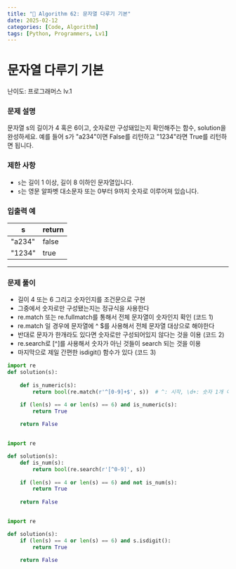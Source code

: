 ```yaml
---
title: "🧠 Algorithm 62: 문자열 다루기 기본"
date: 2025-02-12
categories: [Code, Algorithm]
tags: [Python, Programmers, Lv1]
---
```


# 문자열 다루기 기본

난이도: 프로그래머스 lv.1

### **문제 설명**

문자열 s의 길이가 4 혹은 6이고, 숫자로만 구성돼있는지 확인해주는 함수, solution을 완성하세요. 예를 들어 s가 "a234"이면 False를 리턴하고 "1234"라면 True를 리턴하면 됩니다.

### 제한 사항

- `s`는 길이 1 이상, 길이 8 이하인 문자열입니다.
- `s`는 영문 알파벳 대소문자 또는 0부터 9까지 숫자로 이루어져 있습니다.

### 입출력 예

| s | return |
| --- | --- |
| "a234" | false |
| "1234" | true |

---

### 문제 풀이

- 길이 4 또는 6 그리고 숫자인지를 조건문으로 구현
- 그중에서 숫자로만 구성됐는지는 정규식을 사용한다
- re.match 또는 re.fullmatch를 통해서 전체 문자열이 숫자인지 확인 (코드 1)
- re.match 일 경우에 문자열에 ^ $를 사용해서 전체 문자열 대상으로 해야한다
- 반대로 문자가 한개라도 있다면 숫자로만 구성되어있지 않다는 것을 이용 (코드 2)
- re.search로 [^]를 사용해서 숫자가 아닌 것들이 search 되는 것을 이용
- 마지막으로 제일 간편한 isdigit() 함수가 있다 (코드 3)

```python
import re
def solution(s):
    
    def is_numeric(s):
        return bool(re.match(r'^[0-9]+$', s))  # ^: 시작, \d+: 숫자 1개 이상, $: 끝

    if (len(s) == 4 or len(s) == 6) and is_numeric(s):
        return True
    
    return False
   
```

```python
import re

def solution(s):
    def is_num(s):
        return bool(re.search(r'[^0-9]', s))
    
    if (len(s) == 4 or len(s) == 6) and not is_num(s):
        return True
    
    return False
   
```

```python
import re

def solution(s):
    if (len(s) == 4 or len(s) == 6) and s.isdigit():
        return True
    
    return False
   
```